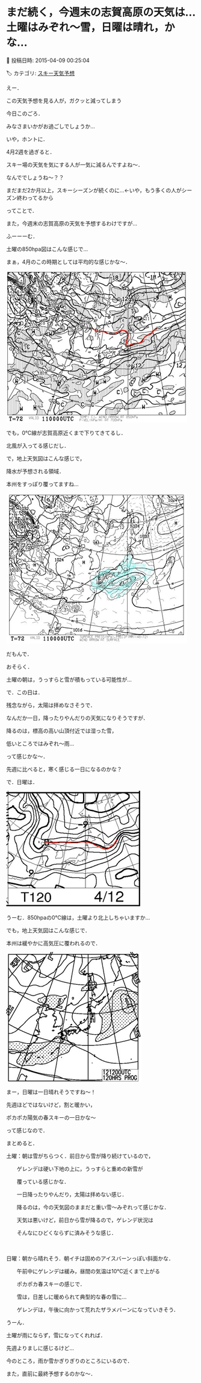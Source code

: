 # まだ続く，今週末の志賀高原の天気は…土曜はみぞれ～雪，日曜は晴れ，かな…

📅 投稿日時: 2015-04-09 00:25:04

🏷️ カテゴリ: [スキー天気予想](c6554f5c3c106093b511a8daae23757e8.md)

えー．


この天気予想を見る人が，ガクッと減ってしまう


今日このごろ．


みなさまいかがお過ごしでしょうか…





いや，ホントに．


4月2週を過ぎると．


スキー場の天気を気にする人が一気に減るんですよね～．


なんででしょうね～？？


まだまだ2か月以上，スキーシーズンが続くのに…←いや，もう多くの人がシーズン終わってるから





ってことで．


また，今週末の志賀高原の天気を予想するわけですが…





ふーーーむ．


土曜の850hpa図はこんな感じで…


まぁ，4月のこの時期としては平均的な感じかな～．




![1c8a727edb49e4fb09d7e83d3fa67b19.jpg](images/1c8a727edb49e4fb09d7e83d3fa67b19.jpg)




でも，0℃線が志賀高原近くまで下りてきてるし．


北風が入ってる感じだし．





で，地上天気図はこんな感じで，


降水が予想される領域．


本州をすっぽり覆ってますね…




![d73a4ba688e0dc29e2136890bd875802.jpg](images/d73a4ba688e0dc29e2136890bd875802.jpg)




だもんで．


おそらく．


土曜の朝は，うっすらと雪が積もっている可能性が…





で．この日は．


残念ながら，太陽は拝めなさそうで．


なんだか一日，降ったりやんだりの天気になりそうですが．


降るのは，標高の高い山頂付近では湿った雪，


低いところではみぞれ～雨…


って感じかな～．


先週に比べると，寒く感じる一日になるのかな？





で．日曜は．




![cc8148da9c0a3e5f294a7496a7eec95b.jpg](images/cc8148da9c0a3e5f294a7496a7eec95b.jpg)




うーむ．850hpaの0℃線は，土曜より北上しちゃいますか…





でも，地上天気図はこんな感じで．


本州は緩やかに高気圧に覆われるので．




![15c832c023b0d3228fe6f1d775088726.jpg](images/15c832c023b0d3228fe6f1d775088726.jpg)




まー，日曜は一日晴れそうですね～！


先週ほどではないけど，割と暖かい，


ポカポカ陽気の春スキーの一日かな～





って感じなので．


まとめると．





土曜：朝は雪がちらつく．前日から雪が降り続けているので，


　　ゲレンデは硬い下地の上に，うっすらと重めの新雪が


　　覆っている感じかな．


　　一日降ったりやんだり，太陽は拝めない感じ．


　　降るのは，今の天気図のままだと重い雪～みぞれって感じかな．


　　天気は悪いけど，前日から雪が降るので，ゲレンデ状況は


　　そんなにひどくならずに済みそうな感じ．　　


　　


日曜：朝から晴れそう．朝イチは固めのアイスバーンっぽい斜面かな．


　　午前中にゲレンデは緩み，昼間の気温は10℃近くまで上がる


　　ポカポカ春スキーの感じで．


　　雪は，日差しに暖められて典型的な春の雪に…


　　ゲレンデは，午後に向かって荒れたザラメバーンになっていきそう．





うーん．


土曜が雨にならず，雪になってくれれば．


先週よりましに感じるけど…


今のところ，雨か雪かぎりぎりのところにいるので．


また，直前に最終予想するのかな～．

